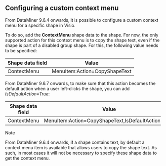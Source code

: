 ## Configuring a custom context menu

From DataMiner 9.6.4 onwards, it is possible to configure a custom context menu for a specific shape in Visio.

To do so, add the **ContextMenu** shape data to the shape. For now, the only supported action for this context menu is to copy the shape text, even if the shape is part of a disabled group shape. For this, the following value needs to be specified:

| Shape data field | Value                         |
|------------------|-------------------------------|
| ContextMenu      | MenuItem:Action=CopyShapeText |

From DataMiner 9.6.7 onwards, to make sure that this action becomes the default action when a user left-clicks the shape, you can add *IsDefaultAction=True*:

| Shape data field | Value                                              |
|------------------|----------------------------------------------------|
| ContextMenu      | MenuItem:Action=CopyShapeText,IsDefaultAction=True |

> [!NOTE]
> From DataMiner 9.6.4 onwards, if a shape contains text, by default a context menu item is available that allows users to copy the shape text. As such, in most cases it will not be necessary to specify these shape data to get the context menu.
